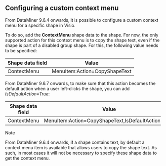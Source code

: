 ## Configuring a custom context menu

From DataMiner 9.6.4 onwards, it is possible to configure a custom context menu for a specific shape in Visio.

To do so, add the **ContextMenu** shape data to the shape. For now, the only supported action for this context menu is to copy the shape text, even if the shape is part of a disabled group shape. For this, the following value needs to be specified:

| Shape data field | Value                         |
|------------------|-------------------------------|
| ContextMenu      | MenuItem:Action=CopyShapeText |

From DataMiner 9.6.7 onwards, to make sure that this action becomes the default action when a user left-clicks the shape, you can add *IsDefaultAction=True*:

| Shape data field | Value                                              |
|------------------|----------------------------------------------------|
| ContextMenu      | MenuItem:Action=CopyShapeText,IsDefaultAction=True |

> [!NOTE]
> From DataMiner 9.6.4 onwards, if a shape contains text, by default a context menu item is available that allows users to copy the shape text. As such, in most cases it will not be necessary to specify these shape data to get the context menu.
